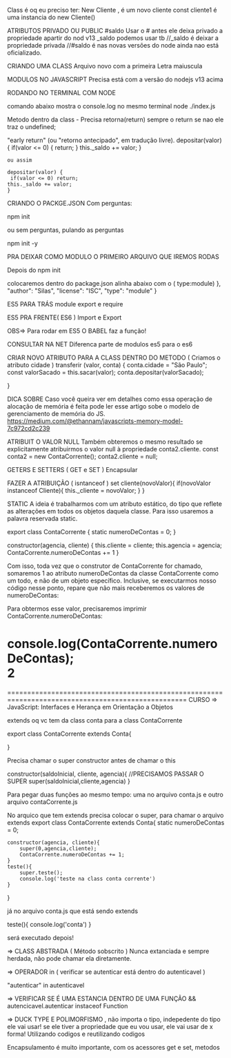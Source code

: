 Class é oq eu preciso ter:
New Cliente ,   é um novo cliente
const cliente1   é uma instancia do new Cliente()

ATRIBUTOS PRIVADO OU PUBLIC
#saldo   Usar o # antes ele deixa privado  a propriedade apartir do nod v13
_saldo   podemos usar tb
   //_saldo  é deixar a propriedade privada
    //#saldo é nas novas versões do node ainda nao está oficializado.

CRIANDO UMA CLASS
Arquivo novo com a primeira Letra maiuscula 

MODULOS NO JAVASCRIPT
Precisa está com a versão do nodejs v13 acima


RODANDO NO TERMINAL COM NODE

comando abaixo mostra o console.log no mesmo terminal
node ./index.js

Metodo dentro da class - Precisa retorna(return) sempre o return se nao ele traz o undefined;


"early return" (ou "retorno antecipado", em tradução livre). 
    depositar(valor) {
    if(valor <= 0) {
        return;
    }
    this._saldo += valor;
    }

    ou assim

    depositar(valor) {
     if(valor <= 0) return;
    this._saldo += valor;
    }


CRIANDO O PACKGE.JSON
Com perguntas:

npm init 

ou sem perguntas, pulando as perguntas

npm init -y

PRA DEIXAR COMO MODULO O PRIMEIRO ARQUIVO QUE 
IREMOS RODAS

Depois do npm init

colocaremos dentro do package.json alinha abaixo
com o ( type:module)
},
  "author": "Silas",
  "license": "ISC",
  "type": "module"
}


ES5 PARA TRÁS
module export e require


ES5 PRA FRENTE( ES6 )
Import e Export

OBS=> Para rodar em ES5 O BABEL faz a função!


CONSULTAR NA NET
Diferenca parte de modulos es5 para o es6


CRIAR NOVO ATRIBUTO PARA A CLASS DENTRO DO METODO ( Criamos o atributo cidade )
transferir (valor, conta) {
    conta.cidade = "São Paulo";
    const valorSacado = this.sacar(valor);
    conta.depositar(valorSacado);

}

DICA SOBRE 
Caso você queira ver em detalhes como essa operação de alocação de memória é feita pode ler esse artigo sobe o modelo de gerenciamento de memória do JS.
https://medium.com/@ethannam/javascripts-memory-model-7c972cd2c239


ATRIBUIT O VALOR NULL
Também obteremos o mesmo resultado se explicitamente atribuirmos o valor null à propriedade conta2.cliente.
const conta2 = new ContaCorrente();
conta2.cliente = null;


GETERS E SETTERS ( GET e SET ) Encapsular 

FAZER A ATRIBUIÇÃO ( isntanceof )
set cliente(novoValor){
    if(novoValor instanceof Cliente){
        this._cliente = novoValor;
    }
}

STATIC
 A ideia é trabalharmos com um atributo estático, do tipo que reflete as alterações em todos os objetos daquela classe. Para isso usaremos a palavra reservada static.

 export class ContaCorrente {
    static numeroDeContas = 0;
 }

 constructor(agencia, cliente) {
        this.cliente = cliente;
        this.agencia = agencia;
        ContaCorrente.numeroDeContas += 1
    }

Com isso, toda vez que o construtor de ContaCorrente for chamado, somaremos 1 ao atributo numeroDeContas da classe ContaCorrente como um todo, e não de um objeto específico. Inclusive, se executarmos nosso código nesse ponto, repare que não mais receberemos os valores de numeroDeContas:

Para obtermos esse valor, precisaremos imprimir ContaCorrente.numeroDeContas:

console.log(ContaCorrente.numeroDeContas);  
2
===================================================================================================
===================================================================================================
CURSO => JavaScript: Interfaces e Herança em Orientação a Objetos

extends oq vc tem da class conta para a class ContaCorrente

export class ContaCorrente extends Conta{

}

Precisa chamar o super constructor antes de chamar o this

 constructor(saldoInicial, cliente, agencia){
        //PRECISAMOS PASSAR O SUPER
        super(saldoInicial,cliente,agencia)
    }


Para pegar duas funções ao mesmo tempo:
uma no arquivo conta.js
e outro arquivo contaCorrente.js

No arquico que tem extends precisa colocar o super, para chamar o arquivo extends
export class ContaCorrente extends Conta{
    static numeroDeContas = 0;
  
    constructor(agencia, cliente){
        super(0,agencia,cliente);
        ContaCorrente.numeroDeContas += 1;
    }
    teste(){
        super.teste();
        console.log('teste na class conta corrente')
    }
}

já no arquivo conta.js que está sendo extends

   teste(){
        console.log('conta')
    }

será executado depois!

=> CLASS ABSTRADA ( Método sobscrito )
Nunca extanciada e sempre herdada, não pode chamar ela diretamente.

=> OPERADOR in ( verificar se autenticar está dentro do autenticavel )

"autenticar" in autenticavel

=> VERIFICAR SE É UMA ESTANCIA DENTRO DE UMA FUNÇÃO
 && autencicavel.autenticar instaceof Function

=> DUCK TYPE E POLIMORFISMO , não importa o tipo, indepedente do tipo ele vai usar! se ele tiver a propriedade que eu vou usar, ele vai usar de x forma!
Utilizando codigos e reutilizando codigos

Encapsulamento  é muito importante, com os acessores get e set, metodos 









